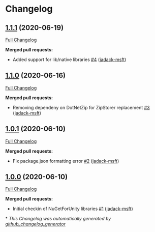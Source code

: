 # Changelog

## [1.1.1](https://github.com/jadack-msft/NuGetForUnity-Package/tree/1.1.1) (2020-06-19)

[Full Changelog](https://github.com/jadack-msft/NuGetForUnity-Package/compare/1.1.0...1.1.1)

**Merged pull requests:**

- Added support for lib/native libraries [\#4](https://github.com/jadack-msft/NuGetForUnity-Package/pull/4) ([jadack-msft](https://github.com/jadack-msft))

## [1.1.0](https://github.com/jadack-msft/NuGetForUnity-Package/tree/1.1.0) (2020-06-16)

[Full Changelog](https://github.com/jadack-msft/NuGetForUnity-Package/compare/1.0.1...1.1.0)

**Merged pull requests:**

- Removing dependeny on DotNetZip for ZipStorer replacement [\#3](https://github.com/jadack-msft/NuGetForUnity-Package/pull/3) ([jadack-msft](https://github.com/jadack-msft))

## [1.0.1](https://github.com/jadack-msft/NuGetForUnity-Package/tree/1.0.1) (2020-06-10)

[Full Changelog](https://github.com/jadack-msft/NuGetForUnity-Package/compare/1.0.0...1.0.1)

**Merged pull requests:**

- Fix package.json formatting error [\#2](https://github.com/jadack-msft/NuGetForUnity-Package/pull/2) ([jadack-msft](https://github.com/jadack-msft))

## [1.0.0](https://github.com/jadack-msft/NuGetForUnity-Package/tree/1.0.0) (2020-06-10)

[Full Changelog](https://github.com/jadack-msft/NuGetForUnity-Package/compare/0b9b436e0415fd4f58eb6d769f41410f247373be...1.0.0)

**Merged pull requests:**

- Initial checkin of NuGetForUnity libraries [\#1](https://github.com/jadack-msft/NuGetForUnity-Package/pull/1) ([jadack-msft](https://github.com/jadack-msft))



\* *This Changelog was automatically generated by [github_changelog_generator](https://github.com/github-changelog-generator/github-changelog-generator)*

